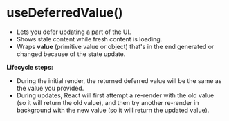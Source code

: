 # useDeferredValue()

- Lets you defer updating a part of the UI.
- Shows stale content while fresh content is loading.
- Wraps **value** (primitive value or object) that's in the end generated or changed because of the state update.

**Lifecycle steps:**

- During the initial render, the returned deferred value will be the same as the value you provided.
- During updates, React will first attempt a re-render with the old value (so it will return the old value), and then try another re-render in background with the new value (so it will return the updated value).
